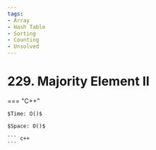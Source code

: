 ```yaml
---
tags:
- Array
- Hash Table
- Sorting
- Counting
- Unsolved
---
```



# 229. Majority Element II

=== "C++"

    $Time: O()$

    $Space: O()$

    ``` c++
    ```